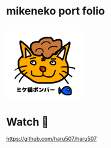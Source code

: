 # mikeneko port folio
<img src="public/mike.png" width="200px">

# Watch 👀
https://github.com/haru507/haru507